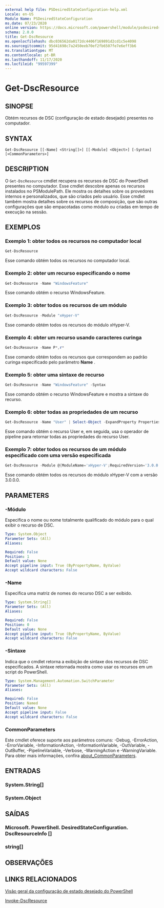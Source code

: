 ```yaml
---
external help file: PSDesiredStateConfiguration-help.xml
Locale: en-US
Module Name: PSDesiredStateConfiguration
ms.date: 07/23/2020
online version: https://docs.microsoft.com/powershell/module/psdesiredstateconfiguration/get-dscresource?view=powershell-7.2&WT.mc_id=ps-gethelp
schema: 2.0.0
title: Get-DscResource
ms.openlocfilehash: dbc036562da0172dc4406f169891d2cd1c5e4098
ms.sourcegitcommit: 95d41698c7a2450eeb70ef2fb6507fe7e6eff3b6
ms.translationtype: MT
ms.contentlocale: pt-BR
ms.lasthandoff: 11/17/2020
ms.locfileid: "99597399"
---
```

# Get-DscResource

## SINOPSE
Obtém recursos de DSC (configuração de estado desejado) presentes no computador.

## SYNTAX

```
Get-DscResource [[-Name] <String[]>] [[-Module] <Object>] [-Syntax] [<CommonParameters>]
```

## DESCRIPTION

O `Get-DscResource` cmdlet recupera os recursos de DSC do PowerShell presentes no computador. Esse cmdlet descobre apenas os recursos instalados no PSModulePath. Ele mostra os detalhes sobre os provedores internos e personalizados, que são criados pelo usuário. Esse cmdlet também mostra detalhes sobre os recursos de composição, que são outras configurações que são empacotadas como módulo ou criadas em tempo de execução na sessão.

## EXEMPLOS

### Exemplo 1: obter todos os recursos no computador local

```powershell
Get-DscResource
```

Esse comando obtém todos os recursos no computador local.

### Exemplo 2: obter um recurso especificando o nome

```powershell
Get-DscResource -Name "WindowsFeature"
```

Esse comando obtém o recurso WindowsFeature.

### Exemplo 3: obter todos os recursos de um módulo

```powershell
Get-DscResource -Module "xHyper-V"
```

Esse comando obtém todos os recursos do módulo xHyper-V.

### Exemplo 4: obter um recurso usando caracteres curinga

```powershell
Get-DscResource -Name P*,r*
```

Esse comando obtém todos os recursos que correspondem ao padrão curinga especificado pelo parâmetro **Name** .

### Exemplo 5: obter uma sintaxe de recurso

```powershell
Get-DscResource -Name "WindowsFeature" -Syntax
```

Esse comando obtém o recurso WindowsFeature e mostra a sintaxe do recurso.

### Exemplo 6: obter todas as propriedades de um recurso

```powershell
Get-DscResource -Name "User" | Select-Object -ExpandProperty Properties
```

Esse comando obtém o recurso User e, em seguida, usa o operador de pipeline para retornar todas as propriedades do recurso User.

### Exemplo 7: obter todos os recursos de um módulo especificado com uma versão especificada

```powershell
Get-DscResource -Module @{ModuleName='xHyper-V';RequiredVersion='3.0.0.0'}
```

Esse comando obtém todos os recursos do módulo xHyper-V com a versão 3.0.0.0.

## PARAMETERS

### -Módulo

Especifica o nome ou nome totalmente qualificado do módulo para o qual exibir o recurso de DSC.

```yaml
Type: System.Object
Parameter Sets: (All)
Aliases:

Required: False
Position: 1
Default value: None
Accept pipeline input: True (ByPropertyName, ByValue)
Accept wildcard characters: False
```

### -Name

Especifica uma matriz de nomes do recurso DSC a ser exibido.

```yaml
Type: System.String[]
Parameter Sets: (All)
Aliases:

Required: False
Position: 0
Default value: None
Accept pipeline input: True (ByPropertyName, ByValue)
Accept wildcard characters: False
```

### -Sintaxe

Indica que o cmdlet retorna a exibição de sintaxe dos recursos de DSC especificados. A sintaxe retornada mostra como usar os recursos em um script do PowerShell.

```yaml
Type: System.Management.Automation.SwitchParameter
Parameter Sets: (All)
Aliases:

Required: False
Position: Named
Default value: None
Accept pipeline input: False
Accept wildcard characters: False
```

### CommonParameters

Este cmdlet oferece suporte aos parâmetros comuns: -Debug, -ErrorAction, -ErrorVariable, -InformationAction, -InformationVariable, -OutVariable, -OutBuffer, -PipelineVariable, -Verbose, -WarningAction e -WarningVariable. Para obter mais informações, confira [about_CommonParameters](https://go.microsoft.com/fwlink/?LinkID=113216).

## ENTRADAS

### System.String[]

### System.Object

## SAÍDAS

### Microsoft. PowerShell. DesiredStateConfiguration. DscResourceInfo []

### string[]

## OBSERVAÇÕES

## LINKS RELACIONADOS

[Visão geral da configuração de estado desejado do PowerShell](/powershell/scripting/dsc/overview/overview)

[Invoke-DscResource](/powershell/module/PSDesiredStateConfiguration/Invoke-DscResource)

